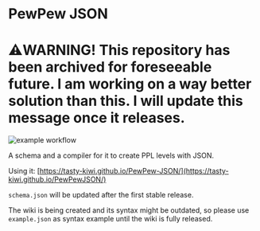 # PewPew JSON
# **:warning:WARNING! This repository has been archived for foreseeable future. I am working on a way better solution than this. I will update this message once it releases.**
![example workflow](https://github.com/Tasty-Kiwi/PewPew-JSON/actions/workflows/codeql-analysis.yml/badge.svg)

A schema and a compiler for it to create PPL levels with JSON.

Using it: [https://tasty-kiwi.github.io/PewPew-JSON/](https://tasty-kiwi.github.io/PewPewJSON/)

`schema.json` will be updated after the first stable release.

The wiki is being created and its syntax might be outdated, so please use `example.json` as syntax example until the wiki is fully released.
